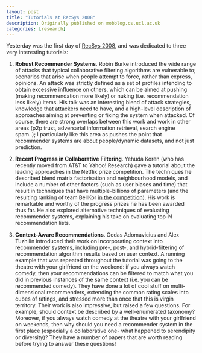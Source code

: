 ```yaml
---
layout: post
title: "Tutorials at RecSys 2008"
description: Originally published on mobblog.cs.ucl.ac.uk
categories: [research]
---
```


Yesterday was the first day of <a href="http://recsys.acm.org/">RecSys 2008</a>, and was dedicated to three very interesting tutorials:

1. **Robust Recommender Systems**. Robin Burke introduced the wide range of attacks that typical collaborative filtering algorithms are vulnerable to; scenarios that arise when people attempt to force, rather than express, opinions. An attack was strictly defined as a set of profiles intending to obtain excessive influence on others, which can be aimed at pushing (making recommendation more likely) or nuking (i.e. recommendation less likely) items. His talk was an interesting blend of attack strategies, knowledge that attackers need to have, and a high-level description of approaches aiming at preventing or fixing the system when attacked. Of course, there are strong overlaps between this work and work in other areas (p2p trust, adversarial information retrieval, search engine spam..); I particularly like this area as pushes the point that recommender systems are about people/dynamic datasets, and not just prediction.

2. **Recent Progress in Collaborative Filtering**. Yehuda Koren (who has recently moved from AT&T to Yahoo! Research) gave a tutorial about the leading approaches in the Netflix prize competition. The techniques he described blend matrix factorisation and neighbourhood models, and include a number of other factors (such as user biases and time) that result in techniques that have multiple-billions of parameters (and the resulting ranking of team BellKor <a href="http://www.netflixprize.com//leaderboard">in the competition</a>). His work is remarkable and worthy of the progress prizes he has been awarded thus far. He also explored alternative techniques of evaluating recommender systems, explaining his take on evaluating top-N recommendation lists.

3. **Context-Aware Recommendations**. Gedas Adomavicius and Alex Tuzhilin introduced their work on incorporating context into recommender systems, including pre-, post-, and hybrid-filtering of recommendation algorithm results based on user context. A running example that was repeated throughout the tutorial was going to the theatre with your girlfriend on the weekend: if you always watch comedy, then your recommendations can be filtered to match what you did in previous instances of the same context (i.e. you can be recommended comedy). They have done a lot of cool stuff on multi-dimensional recommenders, extending the common rating scales into cubes of ratings, and stressed more than once that this is virgin territory. Their work is also impressive, but raised a few questions. For example, should context be described by a well-enumerated taxonomy? Moreover, if you always watch comedy at the theatre with your girlfriend on weekends, then why should you need a recommender system in the first place (especially a collaborative one- what happened to serendipity or diversity)? They have a number of papers that are worth reading before trying to answer these questions!


